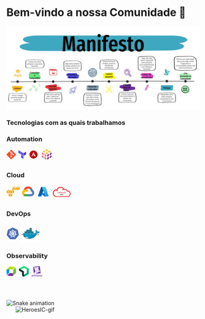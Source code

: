 # Bem-vindo a nossa Comunidade 👯

<img alt="HeroesIC-MANIFESTO" src="./images/manifesto.png">

<br/>

### Tecnologias com as quais trabalhamos

### Automation
<div style="display: inline_block">
  <img align="center" alt="HeroesIC-GIT" width="5%" src="https://raw.githubusercontent.com/devicons/devicon/master/icons/git/git-original.svg">
  <img align="center" alt="HeroesIC-Terraform" width="5%" src="https://raw.githubusercontent.com/devicons/devicon/master/icons/terraform/terraform-original.svg">
  <img align="center" alt="HeroesIC-Ansible" width="5%" src="./images/ansible.png">&nbsp;
  <img align="center" alt="HeroesIC-Pulumi" width="5.5%" src="./images/pulumi.png">
</div>

##

### Cloud
<div style="display: inline_block">
  <img align="center" alt="HeroesIC-AWS" width="7%" src="https://raw.githubusercontent.com/devicons/devicon/master/icons/amazonwebservices/amazonwebservices-original.svg">
  <img align="center" alt="HeroesIC-GCP" width="7%" src="https://raw.githubusercontent.com/devicons/devicon/master/icons/googlecloud/googlecloud-original.svg">&nbsp;
  <img align="center" alt="HeroesIC-Azure" width="5.4%" src="https://raw.githubusercontent.com/devicons/devicon/master/icons/azure/azure-original.svg">&nbsp;&nbsp;
  <img align="center" alt="HeroesIC-OCI" width="9%" src="./images/oci.png">
</div>

##

### DevOps
<div style="display: inline_block">
  <img align="center" alt="HeroesIC-K8S" width="6.5%" src="https://raw.githubusercontent.com/devicons/devicon/master/icons/kubernetes/kubernetes-plain.svg">
  <img align="center" alt="HeroesIC-Docker" width="10%" src="https://raw.githubusercontent.com/devicons/devicon/master/icons/docker/docker-original.svg">
</div>

### Observability
<div style="display: inline_block">
  <img align="center" alt="HeroesIC-Dynatrace" width="5%" src="./images/dynatrace.png">&nbsp;
  <img align="center" alt="HeroesIC-NewRelic" width="5%" src="./images/new_relic.png">&nbsp;
  <img align="center" alt="HeroesIC-Datadog" width="5.3%" src="./images/datadog.png">&nbsp;
</div>

##
<br/>

![Snake animation](https://github.com/HeroesIC/.github/blob/output/github-contribution-grid-snake.svg)
<img align="right" alt="HeroesIC-gif" height="230" width="480" src="https://www.hopkins.kyschools.us/cms/lib/KY02204223/Centricity/Domain/570/giphycode.gif">

<!-- 
<div>
  <img height="160em" src="https://github-readme-stats.vercel.app/api?username=souzare&show_icons=true&count_private=true&include_all_commits=true&custom_title=HeroesCI's%20GitHub%20Stats&border_radius=10&theme=yeblu"/>
  <img height="160em" src="https://github-readme-stats.vercel.app/api/top-langs/?username=souzare&layout=compact&border_radius=10&theme=yeblu">
</div>
<div style="display: inline_block">
  <img align="right" alt="HeroesIC-gif" height="230" width="480" src="https://www.hopkins.kyschools.us/cms/lib/KY02204223/Centricity/Domain/570/giphycode.gif">
</div>
![Snake animation](https://github.com/HeroesIC/.github/blob/output/github-contribution-grid-snake.svg)

<a href="https://www.youtube.com/channel/UC_-uuuZbY0AAt9CViNzvc-Q" target="_blank"><img src="https://img.shields.io/badge/YouTube-FF0000?style=for-the-badge&logo=youtube&logoColor=white" target="_blank"></a>
<a href="https://www.twitch.tv/rafaballerinii" target="_blank"><img src="https://img.shields.io/badge/Twitch-9146FF?style=for-the-badge&logo=twitch&logoColor=white" target="_blank"></a>
http://code.benco.io/icon-collection/azure-icons/
https://dev.to/
https://dev.to/envoy_/150-badges-for-github-pnk
https://devicon.dev/
https://shields.io/
https://c.tenor.com/4P02Cdfd26MAAAAj/baby-yoda-so-cute.gif
https://c.tenor.com/XrEozUwGI_oAAAAC/groot-this.gif
langs_count=7&
--!>
